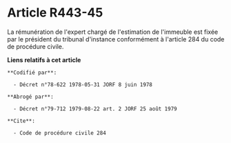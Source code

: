 # Article R443-45

La rémunération de l'expert chargé de l'estimation de l'immeuble est fixée par le président du tribunal d'instance
conformément à l'article 284 du code de procédure civile.

**Liens relatifs à cet article**

	**Codifié par**:

	  - Décret n°78-622 1978-05-31 JORF 8 juin 1978

	**Abrogé par**:

	  - Décret n°79-712 1979-08-22 art. 2 JORF 25 août 1979

	**Cite**:

	  - Code de procédure civile 284
